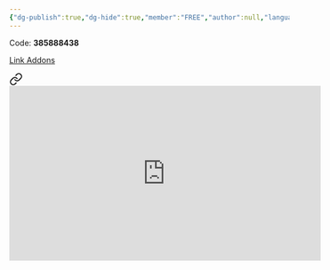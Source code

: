 ```yaml
---
{"dg-publish":true,"dg-hide":true,"member":"FREE","author":null,"language":null,"tags":["add-ons"],"title":"Edit Field During Review (Cloze)","permalink":"/edit-field-during-review-cloze/","hide":true,"dgPassFrontmatter":true}
---
```


Code: **385888438**

[Link Addons](https://ankiweb.net/shared/info/385888438)


<div class="transclusion internal-embed is-loaded"><a class="markdown-embed-link" href="/vi-top-addons/cach-cai-addons-tren-hocanki-mau/" aria-label="Open link"><svg xmlns="http://www.w3.org/2000/svg" width="24" height="24" viewBox="0 0 24 24" fill="none" stroke="currentColor" stroke-width="2" stroke-linecap="round" stroke-linejoin="round" class="svg-icon lucide-link"><path d="M10 13a5 5 0 0 0 7.54.54l3-3a5 5 0 0 0-7.07-7.07l-1.72 1.71"></path><path d="M14 11a5 5 0 0 0-7.54-.54l-3 3a5 5 0 0 0 7.07 7.07l1.71-1.71"></path></svg></a><div class="markdown-embed">





<iframe width="560" height="315" src="https://www.youtube.com/embed/NUtMVm-eCX8?si=NqvKbLCxmM1eFN_o" title="YouTube video player" frameborder="0" allow="accelerometer; autoplay; clipboard-write; encrypted-media; gyroscope; picture-in-picture; web-share" allowfullscreen></iframe>

</div></div>
